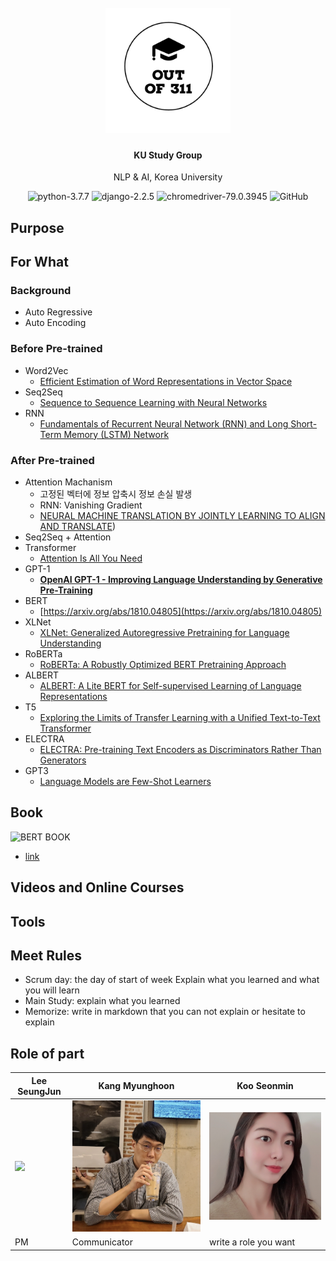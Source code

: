 <h1 align="center">
  <br>
  <a><img src="assets/out of 311-logos.png" alt="logo" width=200px></a>
</h1>

<h4 align="center">KU Study Group</h4>
<p align="center">NLP & AI, Korea University</p>

<p align="center">
    <img alt="python-3.7.7" src="https://img.shields.io/badge/NLP--blue"/>
    <img alt="django-2.2.5" src="https://img.shields.io/badge/Machine Learning--yellow"/>
    <img alt="chromedriver-79.0.3945" src="https://img.shields.io/badge/Math in AI--blueviolet"/>
    <img alt="GitHub" src="https://img.shields.io/github/license/metterian/redbttn-seoul-studio"/>
</p>


## Purpose

## For What

### Background

- Auto Regressive
- Auto Encoding

### Before Pre-trained

- Word2Vec
  - [Efficient Estimation of Word Representations in Vector Space](https://arxiv.org/abs/1301.3781)
- Seq2Seq
  - [Sequence to Sequence Learning with Neural Networks](https://arxiv.org/abs/1409.3215)
- RNN
  - [Fundamentals of Recurrent Neural Network (RNN) and Long Short-Term Memory (LSTM) Network](https://arxiv.org/abs/1808.03314)

### After Pre-trained

- Attention Machanism
  - 고정된 벡터에 정보 압축시 정보 손실 발생
  - RNN: Vanishing Gradient
  - [NEURAL MACHINE TRANSLATION BY JOINTLY LEARNING TO ALIGN AND TRANSLATE](https://arxiv.org/pdf/1409.0473.pdf))
- Seq2Seq + Attention
- Transformer
  - [Attention Is All You Need](https://arxiv.org/abs/1706.03762)
- GPT-1
  - **[OpenAI GPT-1 - Improving Language Understanding by Generative Pre-Training](https://s3-us-west-2.amazonaws.com/openai-assets/research-covers/language-unsupervised/language_understanding_paper.pdf)**
- BERT
  - [https://arxiv.org/abs/1810.04805](https://arxiv.org/abs/1810.04805)
- XLNet
  - [XLNet: Generalized Autoregressive Pretraining for Language Understanding](https://arxiv.org/abs/1906.08237)
- RoBERTa
  - [RoBERTa: A Robustly Optimized BERT Pretraining Approach](https://arxiv.org/abs/1907.11692)
- ALBERT
  - [ALBERT: A Lite BERT for Self-supervised Learning of Language Representations](https://arxiv.org/abs/1909.11942)
- T5
  - [Exploring the Limits of Transfer Learning with a Unified Text-to-Text Transformer](https://arxiv.org/abs/1910.10683)
- ELECTRA
  - [ELECTRA: Pre-training Text Encoders as Discriminators Rather Than Generators](https://arxiv.org/abs/2003.10555)
- GPT3
  - [Language Models are Few-Shot Learners](https://arxiv.org/abs/2005.14165)



## Book
![BERT BOOK](https://books.google.co.kr/books/content?id=50zyzQEACAAJ&printsec=frontcover&img=1&zoom=1&imgtk=AFLRE71HM_XTVTIWBksRKgpSp-Ju0W5H48t05VKNNmc2L9QYKOb5gt6zWVnnsJZZ-cDaAaooJrRpbgTAi8u6JV2b_-XFCH486yeCMzbGYc75c8XvH_f86_xaOvtt3fRqvMOQSzSM4Xtj)

- [link](https://books.google.co.kr/books/about/Getting_Started_with_Google_BERT.html?id=50zyzQEACAAJ&source=kp_author_description&redir_esc=y)

## Videos and Online Courses



## Tools


## Meet Rules

- Scrum day: the day of start of week
  Explain what you learned and what you will learn
- Main Study: explain what you learned
- Memorize: write in markdown that you can not explain or hesitate to explain


## Role of part
Lee SeungJun | Kang Myunghoon | Koo Seonmin
---------|----------|---------
 ![](https://avatars.githubusercontent.com/u/15345023?v=4) | ![](assets/avatar2.png) | ![](assets/avatar3.jpeg)
 PM | Communicator | write a role you want


